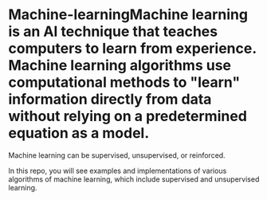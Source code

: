 # Machine-learningMachine learning is an AI technique that teaches computers to learn from experience. Machine learning algorithms use computational methods to "learn" information directly from data without relying on a predetermined equation as a model.

Machine learning can be supervised, unsupervised, or reinforced.

In this repo, you will see examples and implementations of various algorithms of machine learning, which include supervised and unsupervised learning.
